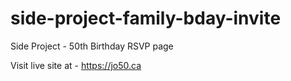 # side-project-family-bday-invite
Side Project - 50th Birthday RSVP page


Visit live site at - https://jo50.ca
